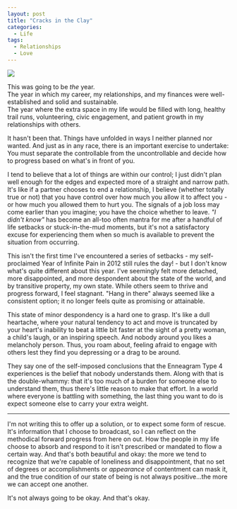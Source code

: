 ```yaml
---
layout: post
title: "Cracks in the Clay"
categories:
  - Life
tags:
  - Relationships
  - Love
---
```


![](http://images.fineartamerica.com/images-medium-large/cracked-earth-on-desert-floor-bed-cosmo-condina.jpg)

This was going to be *the* year.  
The year in which my career, my relationships, and my finances were well-established and solid and sustainable.  
The year where the extra space in my life would be filled with long, healthy trail runs, volunteering, civic engagement, and patient growth in my relationships with others.

It hasn't been that. Things have unfolded in ways I neither planned nor wanted. And just as in any race, there is an important exercise to undertake: You must separate the controllable from the uncontrollable and decide how to progress based on what's in front of you.

I tend to believe that a lot of things are within our control; I just didn't plan well enough for the edges and expected more of a straight and narrow path. It's like if a partner chooses to end a relationship, I believe (whether totally true or not) that you have control over how much you allow it to affect you - or how much you allowed them to hurt you. The signals of a job loss may come earlier than you imagine; you have the choice whether to leave. *"I didn't know"* has become an all-too often mantra for me after a handful of life setbacks or stuck-in-the-mud moments, but it's not a satisfactory excuse for experiencing them when so much is available to prevent the situation from occurring.  

This isn't the first time I've encountered a series of setbacks - my self-proclaimed Year of Infinite Pain in 2012 still rules the day! - but I don't know what's quite different about this year. I've seemingly felt more detached, more disappointed, and more despondent about the state of the world, and by transitive property, my own state. While others seem to thrive and progress forward, I feel stagnant. "Hang in there" always seemed like a consistent option; it no longer feels quite as promising or attainable.

This state of minor despondency is a hard one to grasp. It's like a dull heartache, where your natural tendency to act and move is truncated by your heart's inability to beat a little bit faster at the sight of a pretty woman, a child's laugh, or an inspiring speech. And nobody around you likes a melancholy person. Thus, you roam about, feeling afraid to engage with others lest they find you depressing or a drag to be around.  

They say one of the self-imposed conclusions that the Enneagram Type 4 experiences is the belief that nobody understands them. Along with that is the double-whammy: that it's too much of a burden for someone else to understand them, thus there's little reason to make that effort. In a world where everyone is battling with something, the last thing you want to do is expect someone else to carry your extra weight.  

-----

I'm not writing this to offer up a solution, or to expect some form of rescue. It's information that I choose to broadcast, so I can reflect on the methodical forward progress from here on out. How the people in my life choose to absorb and respond to it isn't prescribed or mandated to flow a certain way. And that's both beautiful and okay: the more we tend to recognize that we're capable of loneliness and disappointment, that no set of degrees or accomplishments or *appearance* of contentment can mask it, and the true condition of our state of being is not always positive...the more we can accept one another.  

It's not always going to be okay. And that's okay.
